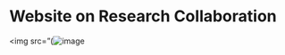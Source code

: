 # Website on Research Collaboration
<img src=”(![image](https://user-images.githubusercontent.com/79552279/136242468-f9caf73d-44a2-4b10-8ce6-505e9bd0b006.png)


